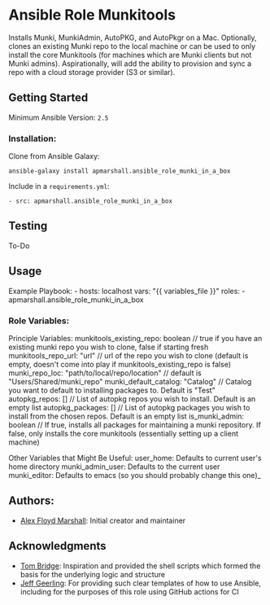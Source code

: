 # Ansible Role Munkitools

Installs Munki, MunkiAdmin, AutoPKG, and AutoPkgr on a Mac. Optionally, clones an existing Munki repo to the local machine or can be used to only install the core Munkitools (for machines which are Munki clients but not Munki admins). Aspirationally, will add the ability to provision and sync a repo with a cloud storage provider (S3 or similar).

## Getting Started

Minimum Ansible Version: `2.5`

### Installation:

Clone from Ansible Galaxy:

    ansible-galaxy install apmarshall.ansible_role_munki_in_a_box
    
Include in a `requirements.yml`:

    - src: apmarshall.ansible_role_munki_in_a_box
    
## Testing

To-Do 

## Usage

Example Playbook:
    - hosts: localhost
    vars: "{{ variables_file }}"
    roles:
      - apmarshall.ansible_role_munki_in_a_box 

### Role Variables:
Principle Variables:
    munkitools_existing_repo: boolean // true if you have an existing munki repo you wish to clone, false if starting fresh
    munkitools_repo_url: "url" // url of the repo you wish to clone (default is empty, doesn't come into play if munkitools_existing_repo is false)
    munki_repo_loc: "path/to/local/repo/location" // default is "Users/Shared/munki_repo"
    munki_default_catalog: "Catalog" // Catalog you want to default to installing packages to. Default is "Test"
    autopkg_repos: [] // List of autopkg repos you wish to install. Default is an empty list
    autopkg_packages: [] // List of autopkg packages you wish to install from the chosen repos. Default is an empty list
    is_munki_admin: boolean // If true, installs all packages for maintaining a munki repository. If false, only installs the core munkitools (essentially setting up a client machine)

Other Variables that Might Be Useful:
    user_home: Defaults to current user's home directory
    munki_admin_user: Defaults to the current user
    munki_editor: Defaults to emacs (so you should probably change this one)_

## Authors:

- [Alex Floyd Marshall](https://github.com/apmarshall): Initial creator and maintainer

## Acknowledgments

- [Tom Bridge](https://github.com/tbridge): Inspiration and provided the shell scripts which formed the basis for the underlying logic and structure
- [Jeff Geerling](https://github.com/geerlingguy): For providing such clear templates of how to use Ansible, including for the purposes of this role using GitHub actions for CI

